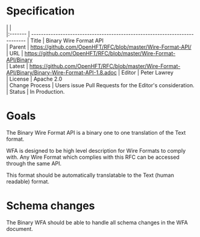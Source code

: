 # Specification

|         |                                                                             
|:------- | --------------------------------------------------------------------------- 
| Title   | Binary Wire Format API                                                      
| Parent  | https://github.com/OpenHFT/RFC/blob/master/Wire-Format-API/                 
| URL     | https://github.com/OpenHFT/RFC/blob/master/Wire-Format-API/Binary           
| Latest  | https://github.com/OpenHFT/RFC/blob/master/Wire-Format-API/Binary/Binary-Wire-Format-API-1.8.adoc 
| Editor  | Peter Lawrey                                                                
| License | Apache 2.0                                                                  
| Change Process | Users issue Pull Requests for the Editor's consideration.            
| Status  | In Production.                                                                        

# Goals
The Binary Wire Format API is a binary one to one translation of the Text format.

WFA is designed to be high level description for Wire Formats to comply with.  Any Wire Format which complies with this RFC can be accessed through the same API.

This format should be automatically translatable to the Text (human readable) format.

# Schema changes
The Binary WFA should be able to handle all schema changes in the WFA document.
